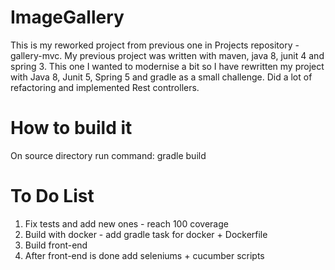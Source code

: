# ImageGallery
This is my reworked project from previous one in Projects repository - gallery-mvc. 
My previous project was written with maven, java 8, junit 4 and spring 3.
This one I wanted to modernise a bit so I have rewritten my project with Java 8, Junit 5, Spring 5 and gradle as a small challenge.
Did a lot of refactoring and implemented Rest controllers.

# How to build it
On source directory run command: gradle build

# To Do List
1. Fix tests and add new ones - reach 100 coverage
2. Build with docker - add gradle task for docker + Dockerfile
3. Build front-end
4. After front-end is done add seleniums + cucumber scripts
